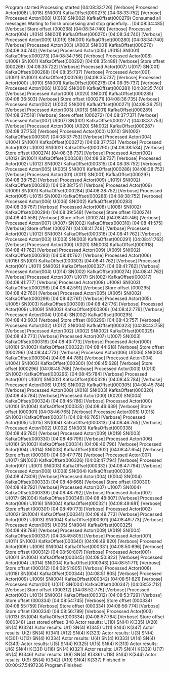 Program started
Processing started
[04:08:33:726] [Verbose] Processed Actor(008) U(018) SN(001) KafkaOffset(000275)
[04:08:33:752] [Verbose] Processed Actor(008) U(018) SN(002) KafkaOffset(000279)
Consumed all messages
Waiting to finish processing and stop gracefully...
[04:08:34:485] [Verbose] Store offset (000268)
[04:08:34:740] [Verbose] Processed Actor(004) U(014) SN(001) KafkaOffset(000270)
[04:08:34:740] [Verbose] Processed Actor(009) U(019) SN(001) KafkaOffset(000280)
[04:08:34:740] [Verbose] Processed Actor(003) U(003) SN(001) KafkaOffset(000276)
[04:08:34:740] [Verbose] Processed Actor(005) U(015) SN(001) KafkaOffset(000273)
[04:08:34:756] [Verbose] Processed Actor(008) U(008) SN(001) KafkaOffset(000292)
[04:08:35:488] [Verbose] Store offset (000268)
[04:08:35:722] [Verbose] Processed Actor(007) U(017) SN(001) KafkaOffset(000268)
[04:08:35:737] [Verbose] Processed Actor(001) U(001) SN(001) KafkaOffset(000269)
[04:08:35:737] [Verbose] Processed Actor(000) U(010) SN(001) KafkaOffset(000278)
[04:08:35:737] [Verbose] Processed Actor(006) U(006) SN(001) KafkaOffset(000281)
[04:08:35:740] [Verbose] Processed Actor(000) U(020) SN(001) KafkaOffset(000285)
[04:08:36:503] [Verbose] Store offset (000271)
[04:08:36:735] [Verbose] Processed Actor(002) U(002) SN(001) KafkaOffset(000271)
[04:08:36:751] [Verbose] Processed Actor(003) U(013) SN(001) KafkaOffset(000289)
[04:08:37:518] [Verbose] Store offset (000272)
[04:08:37:737] [Verbose] Processed Actor(007) U(007) SN(001) KafkaOffset(000277)
[04:08:37:753] [Verbose] Processed Actor(000) U(020) SN(002) KafkaOffset(000287)
[04:08:37:753] [Verbose] Processed Actor(000) U(010) SN(002) KafkaOffset(000307)
[04:08:37:753] [Verbose] Processed Actor(004) U(004) SN(001) KafkaOffset(000272)
[04:08:37:753] [Verbose] Processed Actor(003) U(003) SN(002) KafkaOffset(000290)
[04:08:38:534] [Verbose] Store offset (000274)
[04:08:38:737] [Verbose] Processed Actor(002) U(012) SN(001) KafkaOffset(000308)
[04:08:38:737] [Verbose] Processed Actor(002) U(012) SN(002) KafkaOffset(000315)
[04:08:38:752] [Verbose] Processed Actor(005) U(005) SN(001) KafkaOffset(000286)
[04:08:38:752] [Verbose] Processed Actor(001) U(011) SN(001) KafkaOffset(000297)
[04:08:38:752] [Verbose] Processed Actor(009) U(019) SN(002) KafkaOffset(000282)
[04:08:38:754] [Verbose] Processed Actor(009) U(009) SN(001) KafkaOffset(000284)
[04:08:38:752] [Verbose] Processed Actor(005) U(015) SN(002) KafkaOffset(000288)
[04:08:38:752] [Verbose] Processed Actor(006) U(006) SN(002) KafkaOffset(000283)
[04:08:38:767] [Verbose] Processed Actor(008) U(008) SN(002) KafkaOffset(000294)
[04:08:39:548] [Verbose] Store offset (000274)
[04:08:40:558] [Verbose] Store offset (000274)
[04:08:40:746] [Verbose] Processed Actor(007) U(007) SN(002) KafkaOffset(000310)
[04:08:41:575] [Verbose] Store offset (000274)
[04:08:41:746] [Verbose] Processed Actor(002) U(012) SN(003) KafkaOffset(000316)
[04:08:41:762] [Verbose] Processed Actor(003) U(003) SN(003) KafkaOffset(000291)
[04:08:41:762] [Verbose] Processed Actor(000) U(020) SN(003) KafkaOffset(000318)
[04:08:41:762] [Verbose] Processed Actor(009) U(009) SN(002) KafkaOffset(000293)
[04:08:41:762] [Verbose] Processed Actor(006) U(016) SN(001) KafkaOffset(000303)
[04:08:41:762] [Verbose] Processed Actor(001) U(011) SN(002) KafkaOffset(000327)
[04:08:41:762] [Verbose] Processed Actor(004) U(014) SN(002) KafkaOffset(000274)
[04:08:41:762] [Verbose] Processed Actor(007) U(017) SN(002) KafkaOffset(000317)
[04:08:41:777] [Verbose] Processed Actor(008) U(008) SN(003) KafkaOffset(000298)
[04:08:42:591] [Verbose] Store offset (000295)
[04:08:42:760] [Verbose] Processed Actor(005) U(005) SN(002) KafkaOffset(000299)
[04:08:42:761] [Verbose] Processed Actor(005) U(005) SN(003) KafkaOffset(000309)
[04:08:42:776] [Verbose] Processed Actor(009) U(009) SN(003) KafkaOffset(000306)
[04:08:42:776] [Verbose] Processed Actor(004) U(004) SN(002) KafkaOffset(000295)
[04:08:43:603] [Verbose] Store offset (000296)
[04:08:43:757] [Verbose] Processed Actor(002) U(012) SN(004) KafkaOffset(000323)
[04:08:43:758] [Verbose] Processed Actor(002) U(002) SN(002) KafkaOffset(000329)
[04:08:43:773] [Verbose] Processed Actor(007) U(007) SN(003) KafkaOffset(000319)
[04:08:43:773] [Verbose] Processed Actor(000) U(010) SN(003) KafkaOffset(000322)
[04:08:44:618] [Verbose] Store offset (000296)
[04:08:44:773] [Verbose] Processed Actor(006) U(006) SN(003) KafkaOffset(000304)
[04:08:44:788] [Verbose] Processed Actor(004) U(004) SN(003) KafkaOffset(000300)
[04:08:45:628] [Verbose] Store offset (000296)
[04:08:45:768] [Verbose] Processed Actor(003) U(013) SN(002) KafkaOffset(000296)
[04:08:45:784] [Verbose] Processed Actor(001) U(001) SN(002) KafkaOffset(000328)
[04:08:45:784] [Verbose] Processed Actor(006) U(016) SN(002) KafkaOffset(000305)
[04:08:45:784] [Verbose] Processed Actor(008) U(018) SN(003) KafkaOffset(000320)
[04:08:45:784] [Verbose] Processed Actor(000) U(020) SN(004) KafkaOffset(000324)
[04:08:45:786] [Verbose] Processed Actor(000) U(010) SN(004) KafkaOffset(000335)
[04:08:46:639] [Verbose] Store offset (000301)
[04:08:46:765] [Verbose] Processed Actor(005) U(015) SN(003) KafkaOffset(000311)
[04:08:46:765] [Verbose] Processed Actor(005) U(015) SN(004) KafkaOffset(000313)
[04:08:46:765] [Verbose] Processed Actor(002) U(002) SN(003) KafkaOffset(000338)
[04:08:46:780] [Verbose] Processed Actor(009) U(019) SN(003) KafkaOffset(000330)
[04:08:46:796] [Verbose] Processed Actor(006) U(016) SN(003) KafkaOffset(000314)
[04:08:46:796] [Verbose] Processed Actor(004) U(014) SN(003) KafkaOffset(000302)
[04:08:47:654] [Verbose] Store offset (000301)
[04:08:47:778] [Verbose] Processed Actor(007) U(017) SN(003) KafkaOffset(000326)
[04:08:47:794] [Verbose] Processed Actor(001) U(001) SN(003) KafkaOffset(000332)
[04:08:47:794] [Verbose] Processed Actor(008) U(008) SN(004) KafkaOffset(000336)
[04:08:47:809] [Verbose] Processed Actor(004) U(004) SN(004) KafkaOffset(000333)
[04:08:48:668] [Verbose] Store offset (000301)
[04:08:48:792] [Verbose] Processed Actor(007) U(007) SN(004) KafkaOffset(000339)
[04:08:48:792] [Verbose] Processed Actor(007) U(017) SN(004) KafkaOffset(000346)
[04:08:48:807] [Verbose] Processed Actor(006) U(016) SN(004) KafkaOffset(000321)
[04:08:49:681] [Verbose] Store offset (000301)
[04:08:49:773] [Verbose] Processed Actor(002) U(002) SN(004) KafkaOffset(000341)
[04:08:49:773] [Verbose] Processed Actor(003) U(003) SN(004) KafkaOffset(000301)
[04:08:49:773] [Verbose] Processed Actor(005) U(005) SN(004) KafkaOffset(000325)
[04:08:49:789] [Verbose] Processed Actor(009) U(019) SN(004) KafkaOffset(000337)
[04:08:49:805] [Verbose] Processed Actor(001) U(011) SN(003) KafkaOffset(000340)
[04:08:49:820] [Verbose] Processed Actor(006) U(006) SN(004) KafkaOffset(000331)
[04:08:50:696] [Verbose] Store offset (000312)
[04:08:50:807] [Verbose] Processed Actor(001) U(001) SN(004) KafkaOffset(000345)
[04:08:50:823] [Verbose] Processed Actor(004) U(014) SN(004) KafkaOffset(000343)
[04:08:51:711] [Verbose] Store offset (000312)
[04:08:51:805] [Verbose] Processed Actor(008) U(018) SN(004) KafkaOffset(000344)
[04:08:51:805] [Verbose] Processed Actor(009) U(009) SN(004) KafkaOffset(000342)
[04:08:51:821] [Verbose] Processed Actor(001) U(011) SN(004) KafkaOffset(000347)
[04:08:52:712] [Verbose] Store offset (000312)
[04:08:52:775] [Verbose] Processed Actor(003) U(013) SN(003) KafkaOffset(000312)
[04:08:53:729] [Verbose] Store offset (000334)
[04:08:54:745] [Verbose] Store offset (000334)
[04:08:55:759] [Verbose] Store offset (000334)
[04:08:56:774] [Verbose] Store offset (000334)
[04:08:56:789] [Verbose] Processed Actor(003) U(013) SN(004) KafkaOffset(000334)
[04:08:57:784] [Verbose] Store offset (000348)
Last stored offset: 348
Actor results:
U(10) SN(4) K(335)
U(20) SN(4) K(324)
Actor results:
U(1) SN(4) K(345)
U(11) SN(4) K(347)
Actor results:
U(2) SN(4) K(341)
U(12) SN(4) K(323)
Actor results:
U(3) SN(4) K(301)
U(13) SN(4) K(334)
Actor results:
U(4) SN(4) K(333)
U(14) SN(4) K(343)
Actor results:
U(5) SN(4) K(325)
U(15) SN(4) K(313)
Actor results:
U(6) SN(4) K(331)
U(16) SN(4) K(321)
Actor results:
U(7) SN(4) K(339)
U(17) SN(4) K(346)
Actor results:
U(8) SN(4) K(336)
U(18) SN(4) K(344)
Actor results:
U(9) SN(4) K(342)
U(19) SN(4) K(337)
Finished in 00:00:27.5497236
Program Finished


